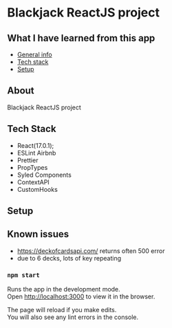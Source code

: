 # Blackjack ReactJS project

## What I have learned from this app

- [General info](#about)
- [Tech stack](#tech-stack)
- [Setup](#setup)

## About

Blackjack ReactJS project

## Tech Stack

- React(17.0.1);
- ESLint Airbnb
- Prettier
- PropTypes
- Syled Components
- ContextAPI
- CustomHooks

## Setup

## Known issues

- https://deckofcardsapi.com/ returns often 500 error
- due to 6 decks, lots of key repeating

### `npm start`

Runs the app in the development mode.\
Open [http://localhost:3000](http://localhost:3000) to view it in the browser.

The page will reload if you make edits.\
You will also see any lint errors in the console.
